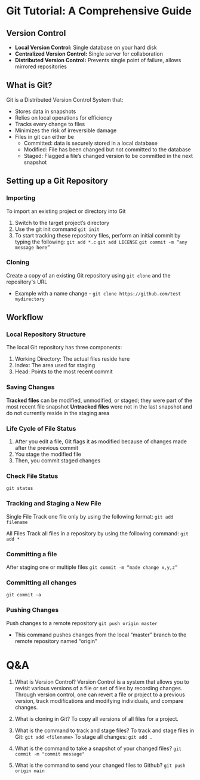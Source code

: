 # Git Tutorial: A Comprehensive Guide

## Version Control
- **Local Version Control:** Single database on your hard disk
- **Centralized Version Control:** Single server for collaboration
- **Distributed Version Control:** Prevents single point of failure, allows mirrored repositories

## What is Git?
Git is a Distributed Version Control System that:
- Stores data in snapshots
- Relies on local operations for efficiency
- Tracks every change to files
- Minimizes the risk of irreversible damage
- Files in git can either be
    - Committed: data is securely stored in a local database
    - Modified: File has been changed but not committed to the database
    - Staged: Flagged a file’s changed version to be committed in the next snapshot

## Setting up a Git Repository
### Importing
To import an existing project or directory into Git
1. Switch to the target project’s directory
2. Use the git init command
   `git init`
3. To start tracking these repository files, perform an initial commit by typing the following:
    `git add *.c`
    `git add LICENSE`
    `git commit -m “any message here”`

### Cloning
Create a copy of an existing Git repository using `git clone` and the repository's URL
- Example with a name change - `git clone https://github.com/test mydirectory`

## Workflow
### Local Repository Structure
The local Git repository has three components:
1. Working Directory: The actual files reside here
2. Index: The area used for staging
3. Head: Points to the most recent commit

### Saving Changes
**Tracked files** can be modified, unmodified, or staged; they were part of the most recent file snapshot
**Untracked files** were not in the last snapshot and do not currently reside in the staging area

### Life Cycle of File Status
1. After you edit a file, Git flags it as modified because of changes made after the previous commit
2. You stage the modified file
3. Then, you commit staged changes

### Check File Status
`git status`

### Tracking and Staging a New File
Single File
Track one file only by using the following format:
`git add filename`

All Files
Track all files in a repository by using the following command:
`git add *`

### Committing a file
After staging one or multiple files
`git commit -m “made change x,y,z”`

### Committing all changes
`git commit -a`

### Pushing Changes
Push changes to a remote repository
`git push origin master`
- This command pushes changes from the local “master” branch to the remote repository named “origin”

# Q&A
1. What is Version Control?
Version Control is a system that allows you to revisit various versions of a file or set of files by recording changes. Through version control, one can revert a file or project to a previous version, track modifications and modifying individuals, and compare changes.

2. What is cloning in Git?
To copy all versions of all files for a project.

3. What is the command to track and stage files?
To track and stage files in Git:
`git add <filename>`
To stage all changes:
`git add .`

5. What is the command to take a snapshot of your changed files?
`git commit -m "commit message"`

6. What is the command to send your changed files to Github?
`git push origin main`
